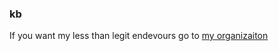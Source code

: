 ### kb



If you want my less than legit endevours go to [my organizaiton](https://github.com/Catch-Me-If-You-Can-Industries)
